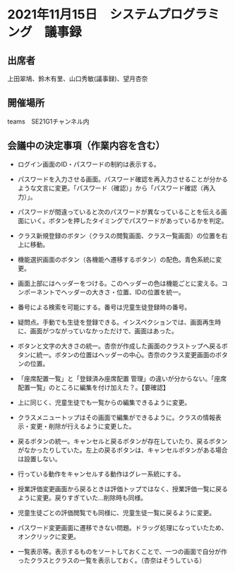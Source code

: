 # 2021年11月15日　システムプログラミング　議事録

## 出席者
上田翠鳩、鈴木有里、山口秀敏(議事録)、望月杏奈

## 開催場所
teams　SE21G1チャンネル内

## 会議中の決定事項（作業内容を含む）
 - ログイン画面のID・パスワードの制約は表示する。
 - パスワードを入力させる画面。パスワード確認を再入力させることが分かるような文言に変更。「パスワード（確認）」から「パスワード確認（再入力）」。
 - パスワードが間違っていると次のパスワードが異なっていることを伝える画面にいく。ボタンを押したタイミングでパスワードがあっているかを判定。
 - クラス新規登録のボタン（クラスの閲覧画面、クラス一覧画面）の位置を右上に移動。
 - 機能選択画面のボタン（各機能へ遷移するボタン）の配色。青色系統に変更。
 - 画面上部にはヘッダーをつける。このヘッダーの色は機能ごとに変える。コンポーネントでヘッダーの大きさ・位置、IDの位置を統一。
 - 番号による検索を可能にする。番号は児童生徒登録時の番号。
 - 疑問点。手動でも生徒を登録できる。インスペクションでは、画面再生時に、画面がつながっていなかっただけで、画面はあった。
 - ボタンと文字の大きさの統一。杏奈が作成した画面のクラストップへ戻るボタンに統一。ボタンの位置はヘッダーの中心。杏奈のクラス変更画面のボタンの位置。
 - 「座席配置一覧」と「登録済み座席配置 管理」の違いが分からない。「座席配置一覧」のところに編集を付け加えた？。【要確認】
 - 上に同じく、児童生徒でも一覧からの編集できるように変更。
 - クラスメニュートップはその画面で編集ができるように。クラスの情報表示・変更・削除が行えるように変更した。
 - 戻るボタンの統一。キャンセルと戻るボタンが存在していたり、戻るボタンがなかったりしていた。左上の戻るボタンは、キャンセルボタンがある場合は設置しない。
 - 行っている動作をキャンセルする動作はグレー系統にする。
 - 授業評価変更画面から戻るときは評価トップではなく、授業評価一覧に戻るように変更。戻りすぎていた...削除時も同様。
 - 児童生徒ごとの評価閲覧でも同様に、児童生徒一覧に戻るように変更。
 - パスワード変更画面に遷移できない問題。ドラッグ処理になっていたため、オンクリックに変更。

 

 - 一覧表示等。表示するものをソートしておくことで、一つの画面で自分が作ったクラスとクラスの一覧を表示しておく。（杏奈はそうしている）